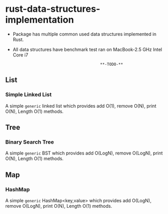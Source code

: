 # rust-data-structures-implementation
* Package has multiple common used data structures implemented in Rust. 
* All data structures have benchmark test ran on MacBook-2.5 GHz Intel Core i7

                                            **-TODO-**
## List
### Simple Linked List 
A simple ```generic``` linked list which provides add O(1), remove O(N), print O(N), Length O(1) methods. 
## Tree
### Binary Search Tree 
A simple ```generic``` BST which provides add O(LogN), remove O(LogN), print O(N), Length O(1) methods. 
## Map
### HashMap 
A simple ```generic``` HashMap<key,value> which provides add O(LogN), remove O(LogN), print O(N), Length O(1) methods. 
